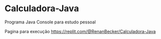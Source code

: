 # Calculadora-Java

Programa Java Console para estudo pessoal

Pagina para execução https://replit.com/@RenanBecker/Calculadora-Java